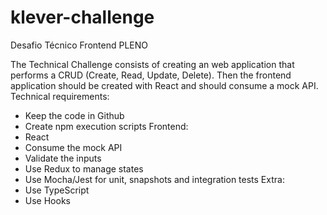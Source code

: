 # klever-challenge
Desafio Técnico Frontend PLENO

The Technical Challenge consists of creating an web application that performs a CRUD (Create, Read, Update, Delete). Then the frontend application should be created with React and should consume a mock API. 
Technical requirements: 
- Keep the code in Github 
- Create npm execution scripts Frontend: 
- React 
- Consume the mock API 
- Validate the inputs 
- Use Redux to manage states 
- Use Mocha/Jest for unit, snapshots and integration tests Extra: 
- Use TypeScript 
- Use Hooks
